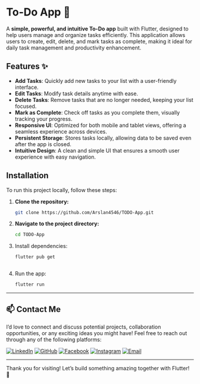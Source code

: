 # To-Do App 📝

A **simple, powerful, and intuitive To-Do app** built with Flutter, designed to help users manage and organize tasks efficiently. This application allows users to create, edit, delete, and mark tasks as complete, making it ideal for daily task management and productivity enhancement.

## Features ✨

- **Add Tasks**: Quickly add new tasks to your list with a user-friendly interface.
- **Edit Tasks**: Modify task details anytime with ease.
- **Delete Tasks**: Remove tasks that are no longer needed, keeping your list focused.
- **Mark as Complete**: Check off tasks as you complete them, visually tracking your progress.
- **Responsive UI**: Optimized for both mobile and tablet views, offering a seamless experience across devices.
- **Persistent Storage**: Stores tasks locally, allowing data to be saved even after the app is closed.
- **Intuitive Design**: A clean and simple UI that ensures a smooth user experience with easy navigation.



## Installation

To run this project locally, follow these steps:

1. **Clone the repository:**

   ```bash
   git clone https://github.com/Arslan4546/TODO-App.git


2. **Navigate to the project directory:**
   ```bash
   cd TODO-App


3. Install dependencies:
   ```bash
   flutter pub get



4. Run the app:
   ```bash
   flutter run


---

## 📫 Contact Me

I’d love to connect and discuss potential projects, collaboration opportunities, or any exciting ideas you might have! Feel free to reach out through any of the following platforms:

[![LinkedIn](https://img.shields.io/badge/-LinkedIn-blue?style=flat-square&logo=linkedin&logoColor=white)](https://www.linkedin.com/in/arslan4546/)
[![GitHub](https://img.shields.io/badge/-GitHub-black?style=flat-square&logo=github&logoColor=white)](https://github.com/Arslan4546)
[![Facebook](https://img.shields.io/badge/-Facebook-1877F2?style=flat-square&logo=facebook&logoColor=white)](https://www.facebook.com/Arslan4546)
[![Instagram](https://img.shields.io/badge/-Instagram-E4405F?style=flat-square&logo=instagram&logoColor=white)](https://www.instagram.com/arslantariq4546)
[![Email](https://img.shields.io/badge/-Email-D14836?style=flat-square&logo=gmail&logoColor=white)](mailto:arslantariq4546@gmail.com)

---

Thank you for visiting! Let’s build something amazing together with Flutter! 🌟 

